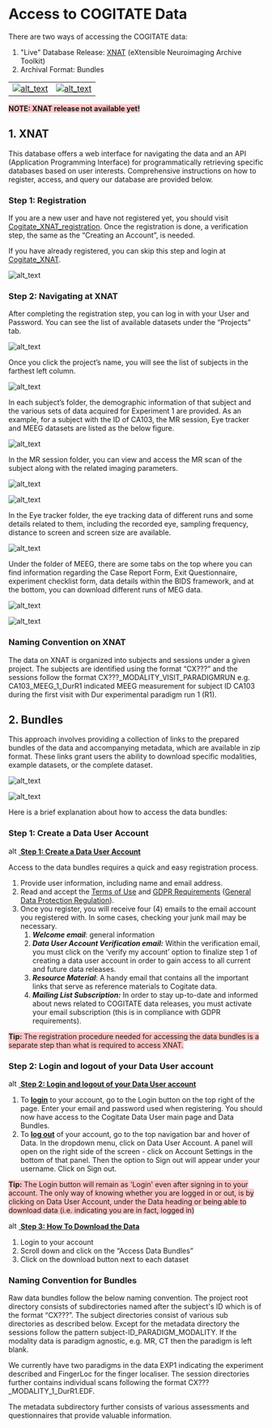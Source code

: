 # Access to COGITATE Data

There are two ways of accessing the COGITATE data:

1. "Live" Database Release: <a href="https://wiki.xnat.org/documentation/" target="_blank">XNAT</a> (eXtensible Neuroimaging Archive Toolkit)
2. Archival Format: Bundles

<table>
    <tr>
        <td>
            <a href="">
                <img
                    src="https://github.com/Cogitate-consortium/cogitate-data/raw/merge_docs/assets/documentation/graphics/xnat.png"
                    width=""
                    alt="alt_text"
                    title="XNAT login page"
            /></a>
        </td>
        <td>
            <a href="https://www.arc-cogitate.com/data-bundles-active" target="_blank">
                <img
                    src="https://github.com/Cogitate-consortium/cogitate-data/raw/merge_docs/assets/documentation/graphics/bundles.png"
                    width=""
                    alt="alt_text"
                    title="Data bundles login"
            /></a>
        </td>
    </tr>
</table>

<span style="background-color: #ffc7c7"><strong>NOTE: XNAT release not available yet!</strong></span>

## 1. XNAT

This database offers a web interface for navigating the data and an API (Application Programming Interface) for programmatically retrieving specific databases based on user interests. Comprehensive instructions on how to register, access, and query our database are provided below.

### **Step 1: Registration**

If you are a new user and have not registered yet, you should visit <a href="https://cogitate-data.ae.mpg.de/app/template/Register.vm#!" target="_blank">Cogitate_XNAT_registration</a>. Once the registration is done, a verification step, the same as the “Creating an Account”, is needed.

If you have already registered, you can skip this step and login at <a href="https://cogitate-data.ae.mpg.de/app/template/Login.vm#!" target="_blank">Cogitate_XNAT</a>.

![alt_text](https://github.com/Cogitate-consortium/cogitate-data/raw/merge_docs/assets/documentation/graphics/xnat_user_login.png "XNAT User Login Page")

### **Step 2: Navigating at XNAT**

After completing the registration step, you can log in with your User and Password. You can see the list of available datasets under the “Projects” tab.

![alt_text](https://github.com/Cogitate-consortium/cogitate-data/raw/merge_docs/assets/documentation/graphics/xnat_projects.png "XNAT Projects page")

Once you click the project’s name, you will see the list of subjects in the farthest left column.

![alt_text](https://github.com/Cogitate-consortium/cogitate-data/raw/merge_docs/assets/documentation/graphics/xnat_meg_subjects.png "XNAT Subjects page")

In each subject’s folder, the demographic information of that subject and the various sets of data acquired for Experiment 1 are provided. As an example, for a subject with the ID of CA103, the MR session, Eye tracker and MEEG datasets are listed as the below figure.

![alt_text](https://github.com/Cogitate-consortium/cogitate-data/raw/merge_docs/assets/documentation/graphics/xnat_meg_subject_folder.png "XNAT Subject folder")

In the MR session folder, you can view and access the MR scan of the subject along with the related imaging parameters.

![alt_text](https://github.com/Cogitate-consortium/cogitate-data/raw/merge_docs/assets/documentation/graphics/xnat_meg_MR-anat.png "XNAT MR Anatomical Scan Folder")

![alt_text](https://github.com/Cogitate-consortium/cogitate-data/raw/merge_docs/assets/documentation/graphics/xnat_meg_MR-scan-pic.png "XNAT MR Example")

In the Eye tracker folder, the eye tracking data of different runs and some details related to them, including the recorded eye, sampling frequency, distance to screen and screen size are available.

![alt_text](https://github.com/Cogitate-consortium/cogitate-data/raw/merge_docs/assets/documentation/graphics/xnat_meg_eyetracker-scan-DurR1.png)

Under the folder of MEEG, there are some tabs on the top where you can find information regarding the Case Report Form, Exit Questionnaire, experiment checklist form, data details within the BIDS framework, and at the bottom, you can download different runs of MEG data.

![alt_text](https://github.com/Cogitate-consortium/cogitate-data/raw/merge_docs/assets/documentation/graphics/xnat_meg_upload_form.png)

![alt_text](https://github.com/Cogitate-consortium/cogitate-data/raw/merge_docs/assets/documentation/graphics/xnat_meg_meg-data.png)

### Naming Convention on XNAT

The data on XNAT is organized into subjects and sessions under a given project. The subjects are identified using the format “CX???” and the sessions follow the format CX???_MODALITY_VISIT_PARADIGMRUN e.g. CA103_MEEG_1_DurR1 indicated MEEG measurement for subject ID CA103 during the first visit with Dur experimental paradigm run 1 (R1).

## **2. Bundles**

This approach involves providing a collection of links to the prepared bundles of the data and accompanying metadata, which are available in zip format. These links grant users the ability to download specific modalities, example datasets, or the complete dataset.

![alt_text](https://github.com/Cogitate-consortium/cogitate-data/raw/merge_docs/assets/documentation/graphics/bundles_sample_datasets.png "Bundles Sample Datasets")

![alt_text](https://github.com/Cogitate-consortium/cogitate-data/raw/merge_docs/assets/documentation/graphics/bundles_full_datasets.png "Bundles Full Datasets")

Here is a brief explanation about how to access the data bundles:

### Step 1: Create a Data User Account

<p>
    <a href="https://www.youtube.com/watch?v=FFqN5Pech0w" target="_blank">
    <img
            src="https://github.com/Cogitate-consortium/cogitate-data/raw/merge_docs/assets/documentation/graphics/youtube_logo.png"
            alt="alt_text"
            title="image_tooltip"
            width="20"
            height="15"
    />
    <strong>Step 1: Create a Data User Account</strong>
</p></a>

Access to the data bundles requires a quick and easy registration process.

1. Provide user information, including name and email address.
2. Read and accept the <a href="https://github.com/Cogitate-consortium/cogitate-data/blob/merge_docs/assets/documentation/linked_files/Cogitate_ToU_v1.pdf" target="_blank">Terms of Use</a> and <a href="https://github.com/Cogitate-consortium/cogitate-data/blob/merge_docs/assets/documentation/linked_files/Cogitate_GDPR_v1.pdf" target="_blank">GDPR Requirements</a> (<a href="https://gdpr-info.eu/" target="_blank">General Data Protection Regulation</a>).
3. Once you register, you will receive four (4) emails to the email account you registered with. In some cases, checking your junk mail may be necessary.
    1. **_Welcome email_**: general information
    2. **_Data User Account Verification email:_** Within the verification email, you must click on the ‘verify my account’ option to finalize step 1 of creating a data user account in order to gain access to all current and future data releases.
    3. **_Resource Material_**: A handy email that contains all the important links that serve as reference materials to Cogitate data.
    4. **_Mailing List Subscription:_** In order to stay up-to-date and informed about news related to COGITATE data releases, you must activate your email subscription (this is in compliance with GDPR requirements).

<span style="background-color: #ffc7c7"><strong>Tip:</strong> The registration procedure needed for accessing the data bundles is a separate step than what is required to access XNAT.</span>

### Step 2: Login and logout of your Data User account

<p>
    <a href="https://www.youtube.com/watch?v=6BR3uYqiDiU" target="_blank">
        <img
            src="https://github.com/Cogitate-consortium/cogitate-data/raw/merge_docs/assets/documentation/graphics/youtube_logo.png"
            alt="alt_text"
            title="image_tooltip"
            width="20"
            height="15"
    />
        <strong>Step 2: Login and logout of your Data User account</strong>
</p></a>

1. To **<span style="text-decoration:underline;">login</span>** to your account, go to the Login button on the top right of the page. Enter your email and password used when registering. You should now have access to the Cogitate Data User main page and Data Bundles.
2. To **<span style="text-decoration:underline;">log out</span>** of your account, go to the top navigation bar and hover of Data. In the dropdown menu, click on Data User Account. A panel will open on the right side of the screen - click on Account Settings in the bottom of that panel. Then the option to Sign out will appear under your username. Click on Sign out.

<span style="background-color: #ffc7c7"><strong>Tip:</strong> The Login button will remain as 'Login' even after signing in to your account. The only way of knowing whether you are logged in or out, is by clicking on Data User Account, under the Data heading or being able to download data (i.e. indicating you are in fact, logged in)</span>

<p>
    <a href="https://youtu.be/KraiX4ttE2o" target="_blank">
        <img
            src="https://github.com/Cogitate-consortium/cogitate-data/raw/merge_docs/assets/documentation/graphics/youtube_logo.png"
            alt="alt_text"
            title="image_tooltip"
            width="20"
            height="15"
    />
        <strong>Step 3: How To Download the Data</strong>
</p></a>

1. Login to your account
2. Scroll down and click on the “Access Data Bundles”
3. Click on the download button next to each dataset

### Naming Convention for Bundles

Raw data bundles follow the below naming convention. The project root directory consists of subdirectories named after the subject's ID which is of the format “CX???”. The subject directories consist of various sub directories as described below. Except for the metadata directory the sessions follow the pattern subject-ID_PARADIGM_MODALITY. If the modality data is paradigm agnostic, e.g. MR, CT then the paradigm is left blank.

We currently have two paradigms in the data EXP1 indicating the experiment described and FingerLoc for the finger localiser. The session directories further contains individual scans following the format CX???_MODALITY_1_DurR1.EDF.

The metadata subdirectory further consists of various assessments and questionnaires that provide valuable information.
